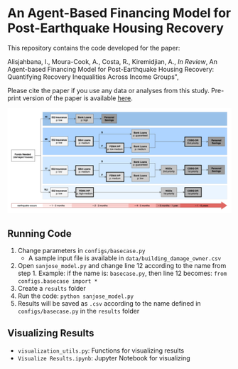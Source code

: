 # An Agent-Based Financing Model for Post-Earthquake Housing Recovery

This repository contains the code developed for the paper: 

Alisjahbana, I., Moura-Cook, A., Costa, R., Kiremidjian, A., _In Review_, An Agent-based Financing Model for Post-Earthquake Housing Recovery: Quantifying Recovery Inequalities Across Income Groups", 

Please cite the paper if you use any data or analyses from this study. Pre-print version of the paper is available [here](https://www.researchgate.net/publication/350190559_An_Agent-based_Financing_Model_for_Post-Earthquake_Housing_Recovery_Quantifying_Recovery_Inequalities_Across_Income_Groups).


![FinancingModel.png](FinancingModel.png)

## Running Code

1. Change parameters in `configs/basecase.py`
    - A sample input file is available in `data/building_damage_owner.csv`
2. Open `sanjose_model.py` and change line 12 according to the name from step 1. Example: if the name is: `basecase.py`, then line 12 becomes: `from configs.basecase import *`
3. Create a `results` folder
4. Run the code: `python sanjose_model.py`
5. Results will be saved as `.csv` according to the name defined in `configs/basecase.py` in the `results` folder

## Visualizing Results

- `visualization_utils.py`: Functions for visualizing results
- `Visualize Results.ipynb`: Jupyter Notebook for visualizing
